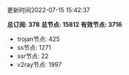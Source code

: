 更新时间2022-07-15 15:42:37

**总订阅: 378**
**总节点: 15812**
**有效节点: 3716**
- trojan节点: 425
- ss节点: 1271
- ssr节点: 22
- v2ray节点: 1997

